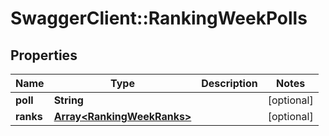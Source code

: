 # SwaggerClient::RankingWeekPolls

## Properties
Name | Type | Description | Notes
------------ | ------------- | ------------- | -------------
**poll** | **String** |  | [optional] 
**ranks** | [**Array&lt;RankingWeekRanks&gt;**](RankingWeekRanks.md) |  | [optional] 


